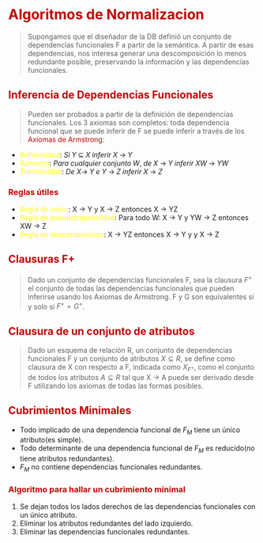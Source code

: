# <span style="color:#c00000">Algoritmos de Normalizacion</span> 
> Supongamos que el diseñador de la DB definió un conjunto de dependencias funcionales F a partir de la semántica. A partir de esas dependencias, nos interesa generar una descomposición lo menos redundante posible, preservando la información y las dependencias funcionales.

## <span style="color:#c00000">Inferencia de Dependencias Funcionales</span>
> Pueden ser probados a partir de la definición de dependencias funcionales.
> Los 3 axiomas son completos: toda dependencia funcional que se puede inferir de F se puede inferir a través de los <span style="color:#c00000">Axiomas de Armstrong</span>:
- <span style="color:#ffff00">Reflexividad</span>: $Si \; Y \; \subseteq \; X \; inferir \; X \; \rightarrow \; Y$
- <span style="color:#ffff00">Aumento</span>: $Para \; cualquier \; conjunto \; W, \; de \; X \; \rightarrow \; Y \; inferir \; XW \; \rightarrow \; YW$ 
- <span style="color:#ffff00">Transitividad</span>: $De \; X \rightarrow \; Y \; e \; Y \; \rightarrow \; Z \; inferir \; X \; \rightarrow \; Z$ 

### <span style="color:#c00000">Reglas útiles</span> 
- <span style="color:#ffff00">Regla de union</span>: X -> Y y X -> Z entonces X -> YZ
- <span style="color:#ffff00">Regla de pseudotransitividad</span>:  Para todo W: X -> Y y YW -> Z entonces XW -> Z
- <span style="color:#ffff00">Regla de descomposicion</span>: X -> YZ entonces X -> Y y y X -> Z

## <span style="color:#c00000">Clausuras F+</span>
> Dado un conjunto de dependencias funcionales F, sea la clausura $F^+$ el conjunto de todas las dependencias funcionales que pueden inferirse usando los Axiomas de Armstrong.
> F y G son equivalentes si y solo si $F^+ = G^+$.

## <span style="color:#c00000">Clausura de un conjunto de atributos</span> 
> Dado un esquema de relación R, un conjunto de dependencias funcionales F y un conjunto de atributos $X \subseteq R$, se define como clausura de X con respecto a F, indicada como $X_{F^+}$, como el conjunto de todos los atributos $A \subseteq R$ tal que X -> A puede ser derivado desde F utilizando los axiomas de todas las formas posibles. 

## <span style="color:#c00000">Cubrimientos Minimales</span> 
- Todo implicado de una dependencia funcional de $F_M$ tiene un único atributo(es simple).
- Todo determinante de una dependencia funcional de $F_M$ es reducido(no tiene atributos redundantes).
- $F_M$ no contiene dependencias funcionales redundantes.

### <span style="color:#c00000">Algoritmo para hallar un cubrimiento minimal</span> 
1. Se dejan todos los lados derechos de las dependencias funcionales con un único atributo.
2. Eliminar los atributos redundantes del lado izquierdo.
3. Eliminar las dependencias funcionales redundantes.